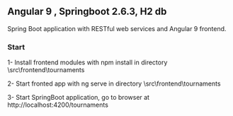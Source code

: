 ## Angular 9 , Springboot 2.6.3, H2 db

 Spring Boot application with RESTful web services and Angular 9 frontend.

### Start

1- Install frontend modules with npm install in directory \src\frontend\tournaments

2- Start fronted app with ng serve in directory \src\frontend\tournaments

3- Start SpringBoot application, go to browser at http://localhost:4200/tournaments


